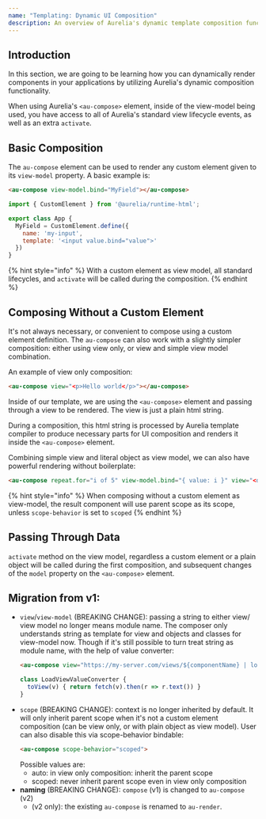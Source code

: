 ```yaml
---
name: "Templating: Dynamic UI Composition"
description: An overview of Aurelia's dynamic template composition functionality.
---
```


## Introduction

In this section, we are going to be learning how you can dynamically render components in your applications by utilizing Aurelia's dynamic composition functionality.

When using Aurelia's `<au-compose>` element, inside of the view-model being used, you have access to all of Aurelia's standard view lifecycle events, as well as an extra `activate`.

## Basic Composition

The `au-compose` element can be used to render any custom element given to its `view-model` property. A basic example is:

```html
<au-compose view-model.bind="MyField"></au-compose>
```

```javascript
import { CustomElement } from '@aurelia/runtime-html';

export class App {
  MyField = CustomElement.define({
    name: 'my-input',
    template: '<input value.bind="value">'
  })
}
```

{% hint style="info" %}
With a custom element as view model, all standard lifecycles, and `activate` will be called during the composition.
{% endhint %}

## Composing Without a Custom Element

It's not always necessary, or convenient to compose using a custom element definition. The `au-compose` can also work with a slightly simpler composition: either using view only, or view and simple view model combination.

An example of view only composition:

```html
<au-compose view="<p>Hello world</p>"></au-compose>
```

Inside of our template, we are using the `<au-compose>` element and passing through a view to be rendered. The view is just a plain html string.

During a composition, this html string is processed by Aurelia template compiler to produce necessary parts for UI composition and renders it inside the `<au-compose>` element.

Combining simple view and literal object as view model, we can also have powerful rendering without boilerplate:

```html
<au-compose repeat.for="i of 5" view-model.bind="{ value: i }" view="<div>\\${value}</div>"></au-compose>
```

{% hint style="info" %}
When composing without a custom element as view-model, the result component will use parent scope as its scope, unless `scope-behavior` is set to `scoped`
{% endhint %}

## Passing Through Data

`activate` method on the view model, regardless a custom element or a plain object will be called during the first composition, and subsequent changes of the `model` property on the `<au-compose>` element.

## Migration from v1:

- `view`/`view-model` (BREAKING CHANGE): passing a string to either view/ view model no longer means module name. The composer only understands string as template for view and objects and classes for view-model now. Though if it's still possible to turn treat string as module name, with the help of value converter:
    ```html
    <au-compose view="https://my-server.com/views/${componentName} | loadView">
    ```
    ```js
    class LoadViewValueConverter {
      toView(v) { return fetch(v).then(r => r.text()) }
    }
    ```
- `scope` (BREAKING CHANGE): context is no longer inherited by default. It will only inherit parent scope when it's not a custom element composition (can be view only, or with plain object as view model). User can also disable this via scope-behavior bindable:
    ```html
    <au-compose scope-behavior="scoped">
    ```
    Possible values are:
    - auto: in view only composition: inherit the parent scope
    - scoped: never inherit parent scope even in view only composition
- **naming** (BREAKING CHANGE): `compose` (v1) is changed to `au-compose` (v2)
    - (v2 only): the existing `au-compose` is renamed to `au-render`.